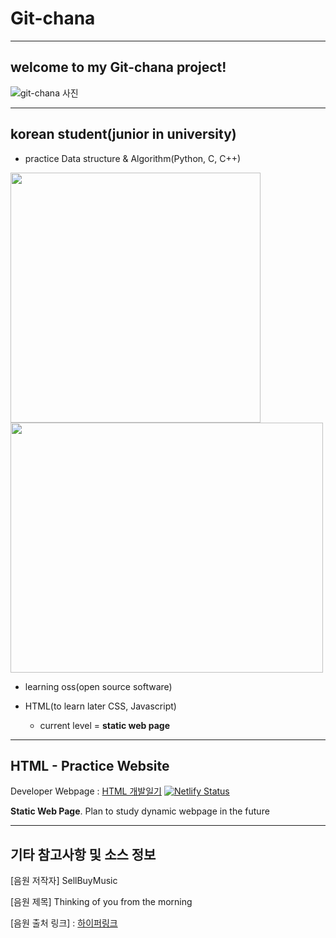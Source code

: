 
# __Git-chana__

-------------------------------------------------------------------------------

## __welcome to my Git-chana project!__

![git-chana 사진](https://user-images.githubusercontent.com/91324571/162100810-60ec9dc9-cb57-492d-be8c-b417c8b6edea.png)

-------------------------------------------------------------------------------

## __korean student(junior in university)__


+ practice Data structure & Algorithm(Python, C, C++)


<img src="https://user-images.githubusercontent.com/91324571/162557218-f98cb96d-d52d-4fa2-94d0-fa19503a2002.png" width="400" height="400"/><img src="https://user-images.githubusercontent.com/91324571/162557146-2d69ff65-092b-4328-95e1-b7e230bd187d.png" width="500" height="400"/>




+ learning oss(open source software)

+ HTML(to learn later CSS, Javascript) 
   + current level = __static web page__  

-------------------------------------------------------------------------------

## __HTML - Practice Website__

Developer Webpage : <a target = 'blank' href = 'https://hesuhesu.netlify.app/'>HTML 개발일기</a>
[![Netlify Status](https://api.netlify.com/api/v1/badges/5d359541-e781-4447-8bc2-3ecf2839020d/deploy-status)](https://app.netlify.com/sites/hesuhesu/deploys)


__Static Web Page__. Plan to study dynamic webpage in the future

-------------------------------------------------------------------------------

## 기타 참고사항 및 소스 정보

[음원 저작자] SellBuyMusic

[음원 제목] Thinking of you from the morning 

[음원 출처 링크] : [하이퍼링크](https://www.sellbuymusic.com/search/freebgm)
